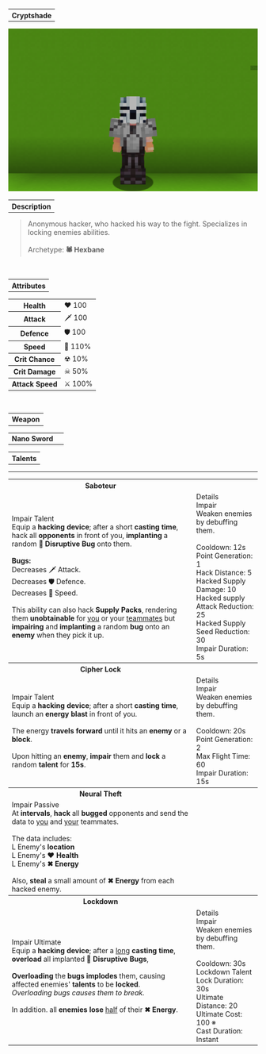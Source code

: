 <table>
    <tr>
        <th>Cryptshade</th>
    </tr>
</table>

![Cryptshade Selfie](Cryptshade.png)

<table>
    <tr>
        <th>Description</th>
    </tr>
</table>

>Anonymous hacker, who hacked his way to the fight. Specializes in locking enemies abilities.
<br><br>Archetype:<b> 🕷 Hexbane</b>


<br>
<table>
    <tr>
        <th>Attributes</th>
    </tr>
</table>
<table>
    <tr>
        <th>Health</th>
        <td>♥ 100</td>
    </tr>
        <th>Attack</th>
        <td>🗡 100</td>
    <tr>
        <th>Defence</th>
        <td>🛡 100</td>
    </tr>
    <tr>
        <th>Speed</th>
        <td>🌊 110%</td>
    </tr>
    <tr>
        <th>Crit Chance</th>
        <td>☢ 10%</td>
    </tr>
    <tr>
        <th>Crit Damage</th>
        <td>☠ 50%</td>
    </tr>
    <tr>
        <th>Attack Speed</th>
        <td>⚔ 100%</td>
    </tr>
</table>
<br>

<table>
    <tr>
        <th>Weapon</th>
    </tr>
</table>
<table>
    <tr>
        <td><b>Nano Sword</b></td>
        <td></td>
    </tr>
</table>

<table>
    <tr>
        <th>Talents</th>
    </tr>
</table>

---
<table>
    <tr>
        <th>Saboteur</th>
        <th></th>
    </tr>
    <tr>
        <td>
            Impair Talent
            <br>Equip a <b>hacking device</b>; after a short <b>casting time</b>, hack all <b>opponents</b> in front of you, <b>implanting</b> a random <b>🐜 Disruptive Bug</b> onto them.
            <br><br><b>Bugs:</b>
            <br>Decreases 🗡 Attack.
            <br>Decreases 🛡 Defence.
            <br>Decreases 🌊 Speed.
            <br><br>This ability can also hack <b>Supply Packs</b>, rendering them <b>unobtainable</b> for <u>you</u> or your <u>teammates</u> but <b>impairing</b> and <b>implanting</b> a random <b>bug</b> onto an <b>enemy</b> when they pick it up.
        </td>
      <td>
          Details
          <br>Impair
          <br>Weaken enemies by debuffing them.
          <br><br>Cooldown: 12s
          <br>Point Generation: 1
          <br>Hack Distance: 5
          <br>Hacked Supply Damage: 10
          <br>Hacked supply Attack Reduction: 25
          <br>Hacked Supply Seed Reduction: 30
          <br>Impair Duration: 5s
      </td>
    </tr>
    <tr>
        <th>Cipher Lock</th>
        <th></th>
    </tr>
    <tr>
        <td>
            Impair Talent
            <br>Equip a <b>hacking device</b>; after a short <b>casting time</b>, launch an <b>energy blast</b> in front of you.
            <br><br>The energy <b>travels forward</b> until it hits an <b>enemy</b> or a <b>block</b>.
            <br><br>Upon hitting an <b>enemy</b>, <b>impair</b> them and <b>lock</b> a random <b>talent</b> for <b>15s</b>.
        </td>
        <td>
            Details
            <br>Impair
            <br>Weaken enemies by debuffing them.
            <br><br>Cooldown: 20s
            <br>Point Generation: 2
            <br>Max Flight Time: 60
            <br>Impair Duration: 15s
        </td>
    </tr>
    <tr>
        <th>Neural Theft</th>
        <th></th>
    </tr>
    <tr>
        <td>
            Impair Passive
            <br>At <b>intervals</b>, <b>hack</b> all <b>bugged</b> opponents and send the data to <u>you</u> and <u>your</u> teammates.
            <br><br>The data includes:
            <br>L Enemy's <b>location</b>
            <br>L Enemy's <b>♥ Health</b>
            <br>L Enemy's <b>✖ Energy</b>
            <br><br>Also, <b>steal</b> a small amount of <b>✖ Energy</b> from each hacked enemy.
        </td>
        <td></td>
    </tr>
    <tr>
        <th>Lockdown</th>
        <th></th>
    </tr>
    <tr>
        <td>
            Impair Ultimate
            <br>Equip a <b>hacking device</b>; after a <u>long</u> <b>casting time</b>, <b>overload</b> all implanted <b>🐜 Disruptive Bugs</b>,
            <br><br><b>Overloading</b> the <b>bugs implodes</b> them, causing affected enemies' <b>talents</b> to be <b>locked</b>.
            <br><i>Overloading bugs causes them to break.</i>
            <br><br>In addition. all <b>enemies lose</b> <u>half</u> of their <b>✖ Energy</b>.
        </td>
        <td>
            Details
            <br>Impair
            <br>Weaken enemies by debuffing them.
            <br><br>Cooldown: 30s
            <br>Lockdown Talent Lock Duration: 30s
            <br>Ultimate Distance: 20
            <br>Ultimate Cost: 100 ※
            <br>Cast Duration: Instant
        </td>
    </tr>
</table>